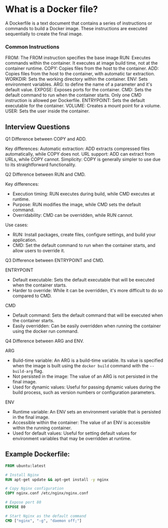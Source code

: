 # What is a Docker file?
A Dockerfile is a text document that contains a series of instructions or commands to build a Docker image. These instructions are executed sequentially to create the final image.

### Common Instructions

FROM: The FROM instruction specifies the base image
RUN: Executes commands within the container. It executes at image build time, not at the container runtime. 
COPY: Copies files from the host to the container.
ADD: Copies files from the host to the container, with automatic tar extraction.
WORKDIR: Sets the working directory within the container.
ENV: Sets environment variables.
ARG: to define the name of a parameter and it's default value.
EXPOSE: Exposes ports for the container.
CMD: Sets the default command to run when the container starts. Only one CMD instruction is allowed per Dockerfile.
ENTRYPOINT: Sets the default executable for the container.
VOLUME: Creates a mount point for a volume.
USER: Sets the user inside the container.

## Interview Questions

Q1 Difference between COPY and ADD.

Key differences:
Automatic extraction: ADD extracts compressed files automatically, while COPY does not.
URL support: ADD can extract from URLs, while COPY cannot.
Simplicity: COPY is generally simpler to use due to its straightforward functionality.

Q2 Difference between RUN and CMD.

Key differences:

- Execution timing: RUN executes during build, while CMD executes at runtime.
- Purpose: RUN modifies the image, while CMD sets the default command.
- Overridability: CMD can be overridden, while RUN cannot.

Use cases:

- RUN: Install packages, create files, configure settings, and build your application.
- CMD: Set the default command to run when the container starts, and allow users to override it.

Q3 Difference between ENTRYPOINT and CMD.

ENTRYPOINT

- Default executable: Sets the default executable that will be executed when the container starts.
- Harder to override: While it can be overridden, it's more difficult to do so compared to CMD.

CMD

- Default command: Sets the default command that will be executed when the container starts.
- Easily overridden: Can be easily overridden when running the container using the docker run command.
  
Q4 Difference between ARG and ENV.

ARG

- Build-time variable: An ARG is a build-time variable. Its value is specified when the image is built using the `docker build` command with the `--build-arg` flag.
- Not persisted in the image: The value of an ARG is not persisted in the final image.
- Used for dynamic values: Useful for passing dynamic values during the build process, such as version numbers or configuration parameters.

ENV

- Runtime variable: An ENV sets an environment variable that is persisted in the final image.
- Accessible within the container: The value of an ENV is accessible within the running container.
- Used for default values: Useful for setting default values for environment variables that may be overridden at runtime.


## Example Dockerfile:

```Dockerfile
FROM ubuntu:latest

# Install Nginx
RUN apt-get update && apt-get install -y nginx

# Copy Nginx configuration
COPY nginx.conf /etc/nginx/nginx.conf

# Expose port 80
EXPOSE 80

# Start Nginx as the default command
CMD ["nginx", "-g", "daemon off;"]
```
